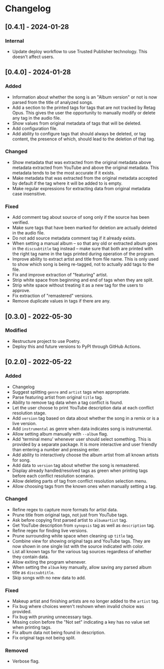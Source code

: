 # Changelog

## [0.4.1] - 2024-01-28

### Internal

- Update deploy workflow to use Trusted Publisher technology. This doesn't
  affect users.

## [0.4.0] - 2024-01-28

### Added

- Information about whether the song is an "Album version" or not is now parsed
  from the title of analyzed songs.
- Add a section to the printed tags for tags that are not tracked by Retag
  Opus. This gives the user the opportunity to manually modify or delete any tag
  in the audio file.
- Show values from original metadata of tags that will be deleted.
- Add configuration file.
- Add ability to configure tags that should always be deleted, or tag content,
  the presence of which, should lead to the deletion of that tag.

### Changed

- Show metadata that was extracted from the original metadata above metadata
  extracted from YouTube and above the original metadata. This metadata tends to
  be the most accurate if it exists.
- Make metadata that was extracted from the original metadata accepted by
  default if the tag where it will be added to is empty.
- Make regular expressions for extracting data from original metadata case
  insensitive.

### Fixed

- Add comment tag about source of song only if the source has been verified.
- Make sure tags that have been marked for deletion are actually deleted in the
  audio file.
- Do not add source metadata comment tag if it already exists.
- When setting a manual album – so that any old or extracted album goes in the
  `discsubtitle` tag instead – make sure that both are printed with the right
  tag name in the tags printed during operation of the program.
- Improve ability to extract artist and title from file name. This is only used
  to show which song is being re-tagged, not to actually add tags to the file.
- Fix and improve extraction of "featuring" artist.
- Strip white space from beginning and end of tags when they are split.
- Strip white space without treating it as a new tag for the users to approve.
- Fix extraction of "remastered" versions.
- Remove duplicate values in tags if there are any.

## [0.3.0] - 2022-05-30

### Modified

- Restructure project to use Poetry.
- Deploy this and future versions to PyPI through GitHub Actions.

## [0.2.0] - 2022-05-22

### Added

- Changelog
- Suggest splitting `genre` and `artist` tags when appropriate.
- Parse featuring artist from original `title` tag.
- Ability to remove tag data when a tag conflict is found.
- Let the user choose to print YouTube description data at each conflict
  resolution stage.
- Add `version` tag based on data about whether the song in a remix or
  is a live version.
- Add `instrumental` as genre when data indicates song is instrumental.
- Allow setting album manually with `--album` flag.
- Add 'terminal menu' whenever user should select something. This is
  provided by a separate package. It is more interactive and user
  friendly than entering a number and pressing enter.
- Add ability to interactively choose the album artist from all known
  artists for song.
- Add data to `version` tag about whether the song is remastered.
- Display already handled/resolved tags as green when printing tags
  before each conflict resolution scenario.
- Allow deleting parts of tag from conflict resolution selection menu.
- Allow choosing tags from the known ones when manually setting a tag.

### Changed

- Refine regex to capture more formats for artist data.
- Prune title from original tags, not just from YouTube tags.
- Ask before copying first parsed artist to `albumartist` tag.
- Get YouTube description from `synopsis` tag as well as `description`
  tag.
- Refine regex for finding live versions.
- Prune surrounding white space when cleaning up `title` tag.
- Combine view for showing original tags and YouTube tags. They are now
  shown in one single list with the source indicated with color.
- List all known tags for the various tag sources regardless of whether
  they contain data.
- Allow exiting the program whenever.
- When setting the `album` key manually, allow saving any parsed album
  title as `discsubtitle`.
- Skip songs with no new data to add.

### Fixed

- Makeup artist and finishing artists are no longer added to the
  `artist` tag.
- Fix bug where choices weren't reshown when invalid choice was
  provided.
- Fix bug with pruning unnecessary tags.
- Missing colon before the "Not set" indicating a key has no value set
  when printing tags.
- Fix album data not being found in description.
- Fix original tags not being split.

### Removed

- Verbose flag.
